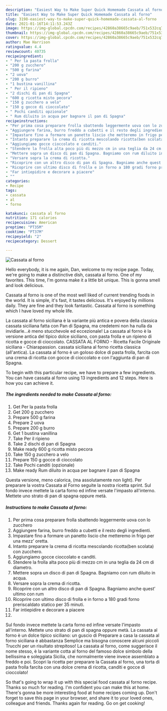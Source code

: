 ```yaml
---
description: "Easiest Way to Make Super Quick Homemade Cassata al forno"
title: "Easiest Way to Make Super Quick Homemade Cassata al forno"
slug: 3198-easiest-way-to-make-super-quick-homemade-cassata-al-forno
date: 2021-01-16T14:11:53.243Z
image: https://img-global.cpcdn.com/recipes/42860a38665c9aeb/751x532cq70/cassata-al-forno-recipe-main-photo.jpg
thumbnail: https://img-global.cpcdn.com/recipes/42860a38665c9aeb/751x532cq70/cassata-al-forno-recipe-main-photo.jpg
cover: https://img-global.cpcdn.com/recipes/42860a38665c9aeb/751x532cq70/cassata-al-forno-recipe-main-photo.jpg
author: Mae Harrison
ratingvalue: 4.4
reviewcount: 40735
recipeingredient:
- " Per la pasta frolla"
- "200 g zucchero"
- "500 g farina"
- "2 uova"
- "200 g burro"
- "1 bustina vanillina"
- " Per il ripieno"
- "2 dischi di pan di Spagna"
- "600 g ricotta misto pecora"
- "150 g zucchero a velo"
- "150 g gocce di cioccolato"
- " Pochi canditi opzionale"
- " Rum diluito in acqua per bagnare il pan di Spagna"
recipeinstructions:
- "Per prima cosa preparare frolla sbattendo leggermente uova con lo zucchero"
- "Aggiungere farina, burro freddo a cubetti e il resto degli ingredienti."
- "Impastare fino a formare un panetto liscio che metteremo in frigo per una mezz’ oretta."
- "Intanto preparare la crema di ricotta mescolando ricotta(ben scolata) con zucchero."
- "Aggiungiamo gocce cioccolato e canditi."
- "Stendere la frolla alta poco più di mezzo cm in una teglia da 24 cm di diametro."
- "Mettere sopra un disco di pan di Spagna. Bagniamo con rum diluito in acqua."
- "Versare sopra la crema di ricotta."
- "Ricoprire con un altro disco di pan di Spagna. Bagniamo anche quest’ ultimo con rum"
- "Ricoprire con ultimo disco di frolla e in forno a 180 gradi forno preriscaldato statico per 35 minuti."
- "Far intiepidire e decorare a piacere"
- ""
categories:
- Recipe
tags:
- cassata
- al
- forno

katakunci: cassata al forno 
nutrition: 171 calories
recipecuisine: American
preptime: "PT35M"
cooktime: "PT37M"
recipeyield: "2"
recipecategory: Dessert

---
```



![Cassata al forno](https://img-global.cpcdn.com/recipes/42860a38665c9aeb/751x532cq70/cassata-al-forno-recipe-main-photo.jpg)

Hello everybody, it is me again, Dan, welcome to my recipe page. Today, we're going to make a distinctive dish, cassata al forno. One of my favorites. This time, I'm gonna make it a little bit unique. This is gonna smell and look delicious.

Cassata al forno is one of the most well liked of current trending foods in the world. It is simple, it's fast, it tastes delicious. It's enjoyed by millions daily. They are fine and they look fantastic. Cassata al forno is something which I have loved my whole life.

La cassata al forno siciliana è la variante più antica e povera della classica cassata siciliana fatta con Pan di Spagna, ma credetemi non ha nulla da invidiarle…è meno stucchevole ed eccezionale! La cassata al forno è la versione antica del tipico dolce siciliano, con pasta frolla e un ripieno di ricotta e gocce di cioccolato. CASSATA AL FORNO - Ricetta Facile Originale siciliana - Chiarapassion. cassata siciliana al forno ricetta classica (all&#39;antica). La cassata al forno è un goloso dolce di pasta frolla, farcita con una crema di ricotta con gocce di cioccolato e con l&#39;aggiunta di pan di Spagna.


To begin with this particular recipe, we have to prepare a few ingredients. You can have cassata al forno using 13 ingredients and 12 steps. Here is how you can achieve it.

<!--inarticleads1-->

##### The ingredients needed to make Cassata al forno:

1. Get  Per la pasta frolla
1. Get 200 g zucchero
1. Prepare 500 g farina
1. Prepare 2 uova
1. Prepare 200 g burro
1. Get 1 bustina vanillina
1. Take  Per il ripieno
1. Take 2 dischi di pan di Spagna
1. Make ready 600 g ricotta misto pecora
1. Take 150 g zucchero a velo
1. Prepare 150 g gocce di cioccolato
1. Take  Pochi canditi (opzionale)
1. Make ready  Rum diluito in acqua per bagnare il pan di Spagna


Questa versione, meno calorica, (ma assolutamente non light). Per preparare la vostra Cassata al Forno seguite la nostra ricetta sprint. Sul fondo invece mettete la carta forno ed infine versate l&#39;impasto all&#39;interno. Mettete uno strato di pan di spagna oppure metà. 

<!--inarticleads2-->

##### Instructions to make Cassata al forno:

1. Per prima cosa preparare frolla sbattendo leggermente uova con lo zucchero
1. Aggiungere farina, burro freddo a cubetti e il resto degli ingredienti.
1. Impastare fino a formare un panetto liscio che metteremo in frigo per una mezz’ oretta.
1. Intanto preparare la crema di ricotta mescolando ricotta(ben scolata) con zucchero.
1. Aggiungiamo gocce cioccolato e canditi.
1. Stendere la frolla alta poco più di mezzo cm in una teglia da 24 cm di diametro.
1. Mettere sopra un disco di pan di Spagna. Bagniamo con rum diluito in acqua.
1. Versare sopra la crema di ricotta.
1. Ricoprire con un altro disco di pan di Spagna. Bagniamo anche quest’ ultimo con rum
1. Ricoprire con ultimo disco di frolla e in forno a 180 gradi forno preriscaldato statico per 35 minuti.
1. Far intiepidire e decorare a piacere
1. 


Sul fondo invece mettete la carta forno ed infine versate l&#39;impasto all&#39;interno. Mettete uno strato di pan di spagna oppure metà. La cassata al forno è un dolce tipico siciliano: un guscio di Preparare a casa la cassata al forno siciliana è abbastanza Semplice ma bisogna conoscere alcuni piccoli Trucchi per un risultato strepitoso! La cassata al forno, come suggerisce il nome stesso, è la variante cotta al forno del famoso dolce simbolo della bellissima e soleggiata Sicilia, che normalmente viene invece assemblato a freddo e poi. Scopri la ricetta per preparare la Cassata al forno, una torta di pasta frolla farcita con una dolce crema di ricotta, canditi e gocce di cioccolato! 

So that's going to wrap it up with this special food cassata al forno recipe. Thanks so much for reading. I'm confident you can make this at home. There's gonna be more interesting food at home recipes coming up. Don't forget to save this page in your browser, and share it to your loved ones, colleague and friends. Thanks again for reading. Go on get cooking!
